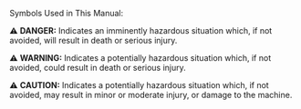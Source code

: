 Symbols Used in This Manual:

⚠️ **DANGER:** Indicates an imminently hazardous situation which, if not avoided, will result in death or serious injury.

⚠️ **WARNING:** Indicates a potentially hazardous situation which, if not avoided, could result in death or serious injury.

⚠️ **CAUTION:** Indicates a potentially hazardous situation which, if not avoided, may result in minor or moderate injury, or damage to the machine.